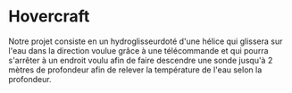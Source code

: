 # Hovercraft
Notre projet consiste en un hydroglisseurdoté d'une hélice qui glissera sur l'eau dans la direction voulue grâce à une télécommande et qui pourra s'arrêter à un endroit voulu afin de faire descendre une sonde jusqu'à 2 mètres de profondeur afin de relever la température de l'eau selon la profondeur.
